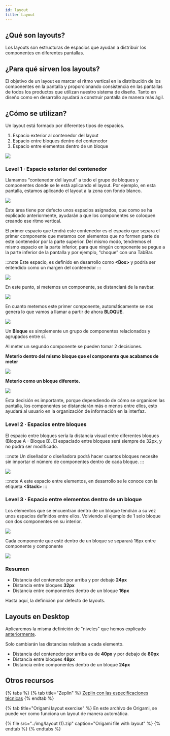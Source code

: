 ```yaml
---
id: layout
title: Layout
---
```


## ¿Qué son layouts?

Los layouts son estructuras de espacios que ayudan a distribuir los componentes en diferentes pantallas.

## ¿Para qué sirven los layouts?

El objetivo de un layout es marcar el ritmo vertical en la distribución de los componentes en la pantalla y proporcionando consistencia en las pantallas de todos los productos que utilizan nuestro sistema de diseño. Tanto en diseño como en desarrollo ayudará a construir pantalla de manera más ágil.

## ¿Cómo se utilizan?

Un layout está formado por diferentes tipos de espacios.

1. Espacio exterior al contenedor del layout
2. Espacio entre bloques dentro del contenedor
3. Espacio entre elementos dentro de un bloque

![](../img/levels.png)

### Level 1 · Espacio exterior del contenedor

Llamamos “contenedor del layout” a todo el grupo de bloques y componentes donde se le está aplicando el layout. Por ejemplo, en esta pantalla, estamos aplicando el layout a la zona con fondo blanco.

![](../img/level1-01.png)

Éste área tiene por defecto unos espacios asignados, que como se ha explicado anteriormente, ayudarán a que los componentes se coloquen creando ese ritmo vertical.

El primer espacio que tendrá este contenedor es el espacio que separa el primer componente que metamos con elementos que no formen parte de este contenedor por la parte superior. Del mismo modo, tendremos el mismo espacio en la parte inferior, para que ningún componente se pegue a la parte inferior de la pantalla y por ejemplo, “choque” con una TabBar.

:::note
Este espacio, es definido en desarrollo como **&lt;Box&gt;** y podría ser entendido como un margen del contenedor
:::

![](../img/level1-02.png)

En este punto, si metemos un componente, se distanciará de la navbar.

![](../img/level1-03.png)

En cuanto metemos este primer componente, automáticamente se nos genera lo que vamos a llamar a partir de ahora **BLOQUE.**

![](../img/level1-04.png)

Un **Bloque** es simplemente un grupo de componentes relacionados y agrupados entre sí.

Al meter un segundo componente se pueden tomar 2 decisiones.

**Meterlo dentro del mismo bloque que el componente que acabamos de meter**

![](../img/level1-05.png)

**Meterlo como un bloque diferente.**

![](../img/level1-06.png)

Ésta decisión es importante, porque dependiendo de cómo se organicen las pantalla, los componentes se distanciarán más o menos entre ellos, esto ayudará al usuario en la organización de información en la interfaz.

### Level 2 ·  Espacios entre bloques

El espacio entre bloques sería la distancia visual entre diferentes bloques \(Bloque A - Bloque B\). El espaciado entre bloques será siempre de 32px, y no podrá ser modificado.

:::note
Un diseñador o diseñadora podrá hacer cuantos bloques necesite sin importar el número de componentes dentro de cada bloque.
:::

![](../img/level2-01.png)

:::note
A este espacio entre elementos, en desarrollo se le conoce con la etiqueta **&lt;Stack&gt;**
:::

### Level 3 ·  Espacio entre elementos dentro de un bloque

Los elementos que se encuentran dentro de un bloque tendrán a su vez unos espacios definidos entre ellos. Volviendo al ejemplo de 1 solo bloque con dos componentes en su interior.

![](../img/level2-02.png)

Cada componente que esté dentro de un bloque se separará 16px entre componente y componente

![](../img/level2-03.png)

### Resumen

* Distancia del contenedor por arriba y por debajo **24px**
* Distancia entre bloques **32px**
* Distancia entre componentes dentro de un bloque **16px**

Hasta aquí, la definición por defecto de layouts.

## Layouts en Desktop

Aplicaremos la misma definición de "niveles" que hemos explicado [anteriormente](https://app.gitbook.com/@tef-novum/s/novum/design/fundamentals/layouts#como-se-utilizan).

Solo cambiarán las distancias relativas a cada elemento.

* Distancia del contenedor por arriba es de **40px** y por debajo de **80px**
* Distancia entre bloques **48px**
* Distancia entre componentes dentro de un bloque **24px**

## Otros recursos

{% tabs %}
{% tab title="Zeplin" %}
[Zeplin con las especificaciones técnicas](https://app.zeplin.io/project/5d653c69f828bf7299c551c1/screen/5f1e9e3eab9a393acc54f8fa/)
{% endtab %}

{% tab title="Origami layout exercise" %}
En este archivo de Origami, se puede ver como funciona un layout de manera automática.

{% file src="../img/layout \(1\).zip" caption="Origami file with layout" %}
{% endtab %}
{% endtabs %}

